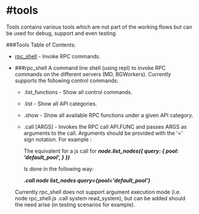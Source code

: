 #tools
===========
Tools contains various tools which are not part of the working flows but can be used for debug, support and even testing.

###Tools Table of Contents:

* [rpc_shell](#rpc_shell) - Invoke RPC commands.


* ###rpc_shell
  A command line shell (using repl) to invoke RPC commands on the different servers (MD, BGWorkers).
  Currently supports the following control commands:
    - .list_functions   - Show all control commands.
    - .list             - Show all API categories.
    - .show <API>       - Show all available RPC functions under a given API category.
    - .call <API> <FUNC> [ARGS] - Invokes the RPC call API.FUNC and passes ARGS as arguments to the call.
      Arguments should be provided with the '=' sign notation.
      For example :

      The equivalent for a js call for
      ___node.list_nodes({
        query: {
          pool: 'default_pool',
        }
      })___

      Is done in the following way:

      ___.call node list_nodes query={pool='default_pool'}___

  Currently rpc_shell does not support argument execution mode (i.e. node rpc_shell.js .call system read_system),
  but can be added should the need arise (in testing scenarios for example).
